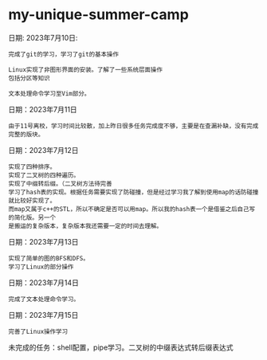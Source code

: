 # my-unique-summer-camp



日期: 2023年7月10日:
```
完成了git的学习，学习了git的基本操作
```
```
Linux实现了非图形界面的安装。了解了一些系统层面操作
包括分区等知识
```
```
文本处理命令学习至Vim部分。
```
日期：2023年7月11日
```
由于11号离校，学习时间比较散，加上昨日很多任务完成度不够，主要是在查漏补缺，没有完成完整的版块。
```
日期：2023年7月12日
```
实现了四种排序。
实现了二叉树的四种遍历。
实现了中缀转后缀。（二叉树方法待完善
学习了hash表的实现。根据任务需要实现了防碰撞，但是经过学习我了解到使用map的话防碰撞就比较好实现了。
而map又属于c++的STL，所以不确定是否可以用map。所以我的hash表一个是借鉴之后自己写的简化版。另一个
是搬运的复杂版本，复杂版本我还需要一定的时间去理解。
```
日期：2023年7月13日
```
实现了简单的图的BFS和DFS。
学习了Linux的部分操作
```

日期：2023年7月14日
```
完成了文本处理命令学习。
```
日期：2023年7月15日
```
完善了Linux操作学习
```
未完成的任务：shell配置，pipe学习。二叉树的中缀表达式转后缀表达式
